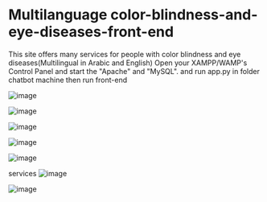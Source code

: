 # Multilanguage color-blindness-and-eye-diseases-front-end
This site offers many services for people with color blindness and eye diseases(Multilingual in Arabic and English)
Open your XAMPP/WAMP's Control Panel and start the "Apache" and "MySQL".
and run app.py in folder chatbot machine then run front-end


![image](https://github.com/OmniaEl-Sheikh/Multilanguage-color-blindness-and-eye-diseases-front-end/assets/92062597/79e0a748-49df-4b12-9442-c40331e1511c)

![image](https://github.com/OmniaEl-Sheikh/Multilanguage-color-blindness-and-eye-diseases-front-end/assets/92062597/ae2f1947-8082-45af-b92c-3a220c9b5588)

![image](https://github.com/OmniaEl-Sheikh/Multilanguage-color-blindness-and-eye-diseases-front-end/assets/92062597/6c9e578a-c038-48ef-a198-c539e198e539)

![image](https://github.com/OmniaEl-Sheikh/Multilanguage-color-blindness-and-eye-diseases-front-end/assets/92062597/c9c1cd28-a2fe-484f-9051-63d06fc21060)

![image](https://github.com/OmniaEl-Sheikh/Multilanguage-color-blindness-and-eye-diseases-front-end/assets/92062597/f9f44882-54df-4af6-a4c6-3937cc5ca53c)

services
![image](https://github.com/OmniaEl-Sheikh/Multilanguage-color-blindness-and-eye-diseases-front-end/assets/92062597/9098b6e1-e0a7-4ad4-b7f0-79feea45a414)


![image](https://github.com/OmniaEl-Sheikh/Multilanguage-color-blindness-and-eye-diseases-front-end/assets/92062597/08a187dd-0a4f-4c6b-a31f-9a962be45f84)
